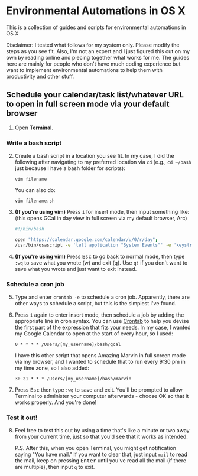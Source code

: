 # Environmental Automations in OS X
This is a collection of guides and scripts for environmental automations in OS X

Disclaimer: I tested what follows for my system only. Please modify the steps as you see fit. Also, I'm not an expert and I just figured this out on my own by reading online and piecing together what works for me. The guides here are mainly for people who don't have much coding experience but want to implement environmental automations to help them with productivity and other stuff.

## Schedule your calendar/task list/whatever URL to open in full screen mode via your default browser

1. Open **Terminal**.

### Write a bash script

2. Create a bash script in a location you see fit. In my case, I did the following after navigating to my preferred location via `cd` (e.g., `cd ~/bash` just because I have a bash folder for scripts):

    ```console
    vim filename
    ```

    You can also do:

    ```console
    vim filename.sh
    ```

3. **(If you're using vim)** Press `i` for insert mode, then input something like: (this opens GCal in day view in full screen via my default browser, Arc)

    ```bash
    #!/bin/bash

    open "https://calendar.google.com/calendar/u/0/r/day";
    /usr/bin/osascript -e 'tell application "System Events"' -e 'keystroke "f" using {control down, command down}' -e 'end tell' -e EOF
    ```

4. **(If you're using vim)** Press <kbd>Esc</kbd> to go back to normal mode, then type `:wq` to save what you wrote (w) and exit (q). Use `q!` if you don't want to save what you wrote and just want to exit instead.

### Schedule a cron job

5. Type and enter `crontab -e` to schedule a cron job. Apparently, there are other ways to schedule a script, but this is the simplest I've found.
   
6. Press `i` again to enter insert mode, then schedule a job by adding the appropriate line in cron syntax. You can use [Crontab](https://crontab.guru/) to help you devise the first part of the expression that fits your needs. In my case, I wanted my Google Calendar to open at the start of every hour, so I used:

    ```
    0 * * * * /Users/[my_username]/bash/gcal
    ```

    I have this other script that opens Amazing Marvin in full screen mode via my browser, and I wanted to schedule that to run every 9:30 pm in my time zone, so I also added:

    ```
    30 21 * * * /Users/[my_username]/bash/marvin
    ```

7. Press <kbd>Esc</kbd> then type `:wq` to save and exit. You'll be prompted to allow Terminal to administer your computer afterwards - choose OK so that it works properly. And you're done!

### Test it out!

8. Feel free to test this out by using a time that's like a minute or two away from your current time, just so that you'd see that it works as intended.

    P.S. After this, when you open Terminal, you might get notification saying "You have mail." If you want to clear that, just input `mail` to read the mail, keep on pressing <kbd>Enter</kbd> until you've read all the mail (if there are multiple), then input `q` to exit.
